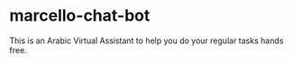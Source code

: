 # marcello-chat-bot
This is an Arabic Virtual Assistant to help you do your regular tasks hands free.
